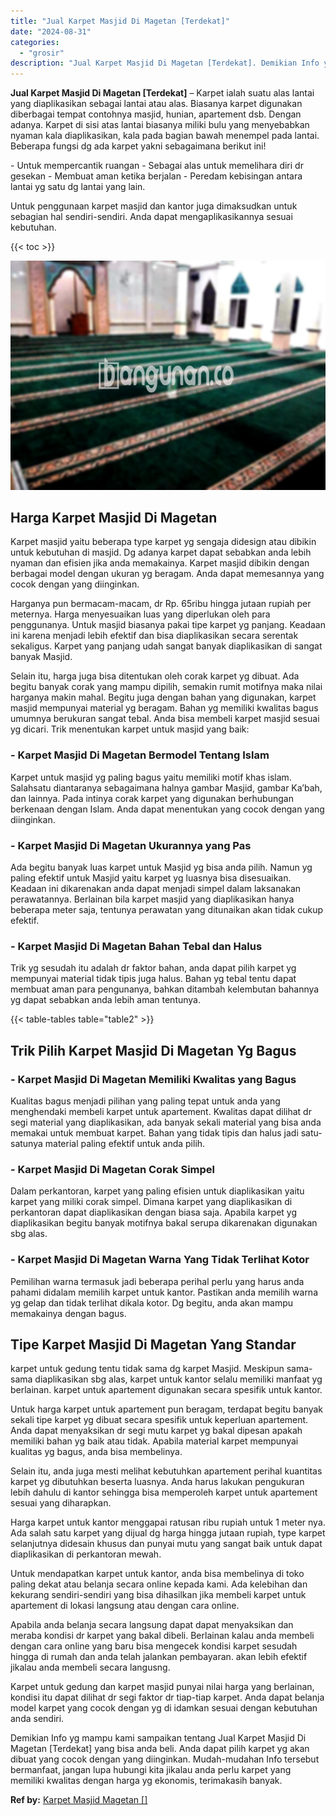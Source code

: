 ```yaml
---
title: "Jual Karpet Masjid Di Magetan [Terdekat]"
date: "2024-08-31"
categories: 
  - "grosir"
description: "Jual Karpet Masjid Di Magetan [Terdekat]. Demikian Info yg mampu kami sampaikan tentang Jual Karpet Masjid Di Magetan [Terdekat] yang bisa anda beli. Anda..."
---
```


**Jual Karpet Masjid Di Magetan \[Terdekat\]** – Karpet ialah suatu alas lantai yang diaplikasikan sebagai lantai atau alas. Biasanya karpet digunakan diberbagai tempat contohnya masjid, hunian, apartement dsb. Dengan adanya. Karpet di sisi atas lantai biasanya miliki bulu yang menyebabkan nyaman kala diaplikasikan, kala pada bagian bawah menempel pada lantai. Beberapa fungsi dg ada karpet yakni sebagaimana berikut ini!

\- Untuk mempercantik ruangan - Sebagai alas untuk memelihara diri dr gesekan - Membuat aman ketika berjalan - Peredam kebisingan antara lantai yg satu dg lantai yang lain.

Untuk penggunaan karpet masjid dan kantor juga dimaksudkan untuk sebagian hal sendiri-sendiri. Anda dapat mengaplikasikannya sesuai kebutuhan.

{{< toc >}}

![Jual Karpet Masjid Di Magetan [Terdekat]](/images/grosir-karpet-murah-40.png)

## Harga Karpet Masjid Di Magetan

Karpet masjid yaitu beberapa type karpet yg sengaja didesign atau dibikin untuk kebutuhan di masjid. Dg adanya karpet dapat sebabkan anda lebih nyaman dan efisien jika anda memakainya. Karpet masjid dibikin dengan berbagai model dengan ukuran yg beragam. Anda dapat memesannya yang cocok dengan yang diinginkan.

Harganya pun bermacam-macam, dr Rp. 65ribu hingga jutaan rupiah per meternya. Harga menyesuaikan luas yang diperlukan oleh para penggunanya. Untuk masjid biasanya pakai tipe karpet yg panjang. Keadaan ini karena menjadi lebih efektif dan bisa diaplikasikan secara serentak sekaligus. Karpet yang panjang udah sangat banyak diaplikasikan di sangat banyak Masjid.

Selain itu, harga juga bisa ditentukan oleh corak karpet yg dibuat. Ada begitu banyak corak yang mampu dipilih, semakin rumit motifnya maka nilai harganya makin mahal. Begitu juga dengan bahan yang digunakan, karpet masjid mempunyai material yg beragam. Bahan yg memiliki kwalitas bagus umumnya berukuran sangat tebal. Anda bisa membeli karpet masjid sesuai yg dicari. Trik menentukan karpet untuk masjid yang baik:

### \- Karpet Masjid Di Magetan Bermodel Tentang Islam

Karpet untuk masjid yg paling bagus yaitu memiliki motif khas islam. Salahsatu diantaranya sebagaimana halnya gambar Masjid, gambar Ka’bah, dan lainnya. Pada intinya corak karpet yang digunakan berhubungan berkenaan dengan Islam. Anda dapat menentukan yang cocok dengan yang diinginkan.

### \- Karpet Masjid Di Magetan Ukurannya yang Pas

Ada begitu banyak luas karpet untuk Masjid yg bisa anda pilih. Namun yg paling efektif untuk Masjid yaitu karpet yg luasnya bisa disesuaikan. Keadaan ini dikarenakan anda dapat menjadi simpel dalam laksanakan perawatannya. Berlainan bila karpet masjid yang diaplikasikan hanya beberapa meter saja, tentunya perawatan yang ditunaikan akan tidak cukup efektif.

### \- Karpet Masjid Di Magetan Bahan Tebal dan Halus

Trik yg sesudah itu adalah dr faktor bahan, anda dapat pilih karpet yg mempunyai material tidak tipis juga halus. Bahan yg tebal tentu dapat membuat aman para pengunanya, bahkan ditambah kelembutan bahannya yg dapat sebabkan anda lebih aman tentunya.

{{< table-tables table="table2" >}}

## Trik Pilih Karpet Masjid Di Magetan Yg Bagus

### \- Karpet Masjid Di Magetan Memiliki Kwalitas yang Bagus

Kualitas bagus menjadi pilihan yang paling tepat untuk anda yang menghendaki membeli karpet untuk apartement. Kwalitas dapat dilihat dr segi material yang diaplikasikan, ada banyak sekali material yang bisa anda memakai untuk membuat karpet. Bahan yang tidak tipis dan halus jadi satu-satunya material paling efektif untuk anda pilih.

### \- Karpet Masjid Di Magetan Corak Simpel

Dalam perkantoran, karpet yang paling efisien untuk diaplikasikan yaitu karpet yang miliki corak simpel. Dimana karpet yang diaplikasikan di perkantoran dapat diaplikasikan dengan biasa saja. Apabila karpet yg diaplikasikan begitu banyak motifnya bakal serupa dikarenakan digunakan sbg alas.

### \- Karpet Masjid Di Magetan Warna Yang Tidak Terlihat Kotor

Pemilihan warna termasuk jadi beberapa perihal perlu yang harus anda pahami didalam memilih karpet untuk kantor. Pastikan anda memilih warna yg gelap dan tidak terlihat dikala kotor. Dg begitu, anda akan mampu memakainya dengan bagus.

## Tipe Karpet Masjid Di Magetan Yang Standar

karpet untuk gedung tentu tidak sama dg karpet Masjid. Meskipun sama-sama diaplikasikan sbg alas, karpet untuk kantor selalu memiliki manfaat yg berlainan. karpet untuk apartement digunakan secara spesifik untuk kantor.

Untuk harga karpet untuk apartement pun beragam, terdapat begitu banyak sekali tipe karpet yg dibuat secara spesifik untuk keperluan apartement. Anda dapat menyaksikan dr segi mutu karpet yg bakal dipesan apakah memiliki bahan yg baik atau tidak. Apabila material karpet mempunyai kualitas yg bagus, anda bisa membelinya.

Selain itu, anda juga mesti melihat kebutuhkan apartement perihal kuantitas karpet yg dibutuhkan beserta luasnya. Anda harus lakukan pengukuran lebih dahulu di kantor sehingga bisa memperoleh karpet untuk apartement sesuai yang diharapkan.

Harga karpet untuk kantor menggapai ratusan ribu rupiah untuk 1 meter nya. Ada salah satu karpet yang dijual dg harga hingga jutaan rupiah, type karpet selanjutnya didesain khusus dan punyai mutu yang sangat baik untuk dapat diaplikasikan di perkantoran mewah.

Untuk mendapatkan karpet untuk kantor, anda bisa membelinya di toko paling dekat atau belanja secara online kepada kami. Ada kelebihan dan kekurang sendiri-sendiri yang bisa dihasilkan jika membeli karpet untuk apartement di lokasi langsung atau dengan cara online.

Apabila anda belanja secara langsung dapat dapat menyaksikan dan meraba kondisi dr karpet yang bakal dibeli. Berlainan kalau anda membeli dengan cara online yang baru bisa mengecek kondisi karpet sesudah hingga di rumah dan anda telah jalankan pembayaran. akan lebih efektif jikalau anda membeli secara langusng.

Karpet untuk gedung dan karpet masjid punyai nilai harga yang berlainan, kondisi itu dapat dilihat dr segi faktor dr tiap-tiap karpet. Anda dapat belanja model karpet yang cocok dengan yg di idamkan sesuai dengan kebutuhan anda sendiri.

Demikian Info yg mampu kami sampaikan tentang Jual Karpet Masjid Di Magetan \[Terdekat\] yang bisa anda beli. Anda dapat pilih karpet yg akan dibuat yang cocok dengan yang diinginkan. Mudah-mudahan Info tersebut bermanfaat, jangan lupa hubungi kita jikalau anda perlu karpet yang memiliki kwalitas dengan harga yg ekonomis, terimakasih banyak.

**Ref by:**  [Karpet Masjid Magetan []](https://id.wikipedia.org/wiki/Karpet)
